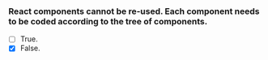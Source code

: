 ### React components cannot be re-used. Each component needs to be coded according to the tree of components.

- [ ] True.
- [x] False.
